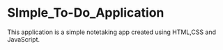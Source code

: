 # SImple_To-Do_Application
This application is a simple notetaking app created using HTML,CSS and JavaScript.
